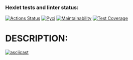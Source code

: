 ### Hexlet tests and linter status:
[![Actions Status](https://github.com/Vladimir-SVI/python-project-50/workflows/hexlet-check/badge.svg)](https://github.com/Vladimir-SVI/python-project-50/actions)
[![Pyci](https://github.com/Vladimir-SVI/python-project-50/workflows/pyci/badge.svg)](https://github.com/Vladimir-SVI/python-project-50/actions)
[![Maintainability](https://api.codeclimate.com/v1/badges/2664d5958c24435b100a/maintainability)](https://codeclimate.com/github/Vladimir-SVI/python-project-50/maintainability)
[![Test Coverage](https://api.codeclimate.com/v1/badges/2664d5958c24435b100a/test_coverage)](https://codeclimate.com/github/Vladimir-SVI/python-project-50/test_coverage)

# DESCRIPTION:

[![asciicast](https://asciinema.org/a/PooKGU4pfyXyLZyogJkPKtaZb.svg)](https://asciinema.org/a/PooKGU4pfyXyLZyogJkPKtaZb)
